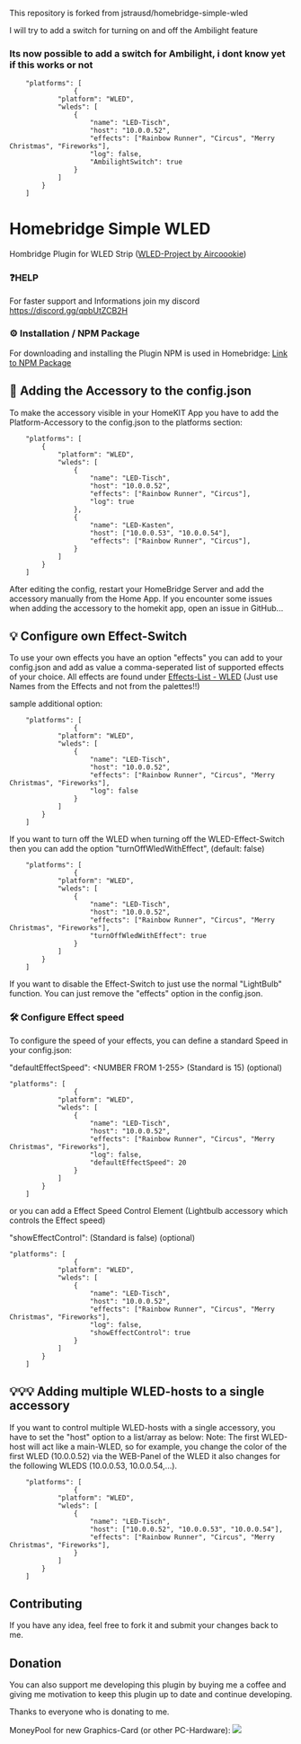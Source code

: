 This repository is forked from jstrausd/homebridge-simple-wled

I will try to add a switch for turning on and off the Ambilight feature

### Its now possible to add a switch for Ambilight, i dont know yet if this works or not


```
    "platforms": [
                {
            "platform": "WLED",
            "wleds": [
                {
                    "name": "LED-Tisch",
                    "host": "10.0.0.52",
                    "effects": ["Rainbow Runner", "Circus", "Merry Christmas", "Fireworks"],
                    "log": false,
                    "AmbilightSwitch": true
                }
            ]
        }
    ]
```




# Homebridge Simple WLED

Hombridge Plugin for WLED Strip ([WLED-Project by Aircoookie](https://github.com/Aircoookie/WLED))

### ❓HELP
For faster support and Informations join my discord https://discord.gg/qpbUtZCB2H

### ⚙️ Installation / NPM Package
For downloading and installing the Plugin NPM is used in Homebridge: [Link to NPM Package](https://www.npmjs.com/package/homebridge-simple-wled)

## 🔨 Adding the Accessory to the config.json
To make the accessory visible in your HomeKIT App you have to add the Platform-Accessory to the config.json to the platforms section:

```
    "platforms": [
        {
            "platform": "WLED",
            "wleds": [
                {
                    "name": "LED-Tisch",
                    "host": "10.0.0.52",
                    "effects": ["Rainbow Runner", "Circus"],
                    "log": true
                },
                {
                    "name": "LED-Kasten",
                    "host": ["10.0.0.53", "10.0.0.54"],
                    "effects": ["Rainbow Runner", "Circus"],
                }
            ]
        }
    ]
```

After editing the config, restart your HomeBridge Server and add the accessory manually from the Home App.
If you encounter some issues when adding the accessory to the homekit app, open an issue in GitHub...

## 💡 Configure own Effect-Switch
To use your own effects you have an option "effects" you can add to your config.json and add as value a comma-seperated list of supported effects of your choice.
All effects are found under [Effects-List - WLED](https://github.com/Aircoookie/WLED/wiki/List-of-effects-and-palettes)
(Just use Names from the Effects and not from the palettes!!)

sample additional option:

```
    "platforms": [
                {
            "platform": "WLED",
            "wleds": [
                {
                    "name": "LED-Tisch",
                    "host": "10.0.0.52",
                    "effects": ["Rainbow Runner", "Circus", "Merry Christmas", "Fireworks"],
                    "log": false
                }
            ]
        }
    ]
```

If you want to turn off the WLED when turning off the WLED-Effect-Switch then you can add the option "turnOffWledWithEffect", (default: false)


```
    "platforms": [
                {
            "platform": "WLED",
            "wleds": [
                {
                    "name": "LED-Tisch",
                    "host": "10.0.0.52",
                    "effects": ["Rainbow Runner", "Circus", "Merry Christmas", "Fireworks"],
                    "turnOffWledWithEffect": true
                }
            ]
        }
    ]
```

If you want to disable the Effect-Switch to just use the normal "LightBulb" function. You can just remove the "effects" option in the config.json.

### 🛠 Configure Effect speed

To configure the speed of your effects, you can define a standard Speed in your config.json:

"defaultEffectSpeed": <NUMBER FROM 1-255> (Standard is 15) (optional)

```
"platforms": [
                {
            "platform": "WLED",
            "wleds": [
                {
                    "name": "LED-Tisch",
                    "host": "10.0.0.52",
                    "effects": ["Rainbow Runner", "Circus", "Merry Christmas", "Fireworks"],
                    "log": false,
                    "defaultEffectSpeed": 20
                }
            ]
        }
    ]
```

or you can add a Effect Speed Control Element (Lightbulb accessory which controls the Effect speed)

"showEffectControl": <BOOLEAN> (Standard is false) (optional)

```
"platforms": [
                {
            "platform": "WLED",
            "wleds": [
                {
                    "name": "LED-Tisch",
                    "host": "10.0.0.52",
                    "effects": ["Rainbow Runner", "Circus", "Merry Christmas", "Fireworks"],
                    "log": false,
                    "showEffectControl": true
                }
            ]
        }
    ]
```

## 💡💡💡 Adding multiple WLED-hosts to a single accessory
If you want to control multiple WLED-hosts with a single accessory, you have to set the "host" option to a list/array as below:
Note: The first WLED-host will act like a main-WLED, so for example, you change the color of the first WLED (10.0.0.52) via the WEB-Panel of the WLED it also changes for the following WLEDS (10.0.0.53, 10.0.0.54,...).

```
    "platforms": [
                {
            "platform": "WLED",
            "wleds": [
                {
                    "name": "LED-Tisch",
                    "host": ["10.0.0.52", "10.0.0.53", "10.0.0.54"],
                    "effects": ["Rainbow Runner", "Circus", "Merry Christmas", "Fireworks"],
                }
            ]
        }
    ]
```

## Contributing
If you have any idea, feel free to fork it and submit your changes back to me.

## Donation
You can also support me developing this plugin by buying me a coffee and giving me motivation to keep this plugin up to date and continue developing.

Thanks to everyone who is donating to me.

MoneyPool for new Graphics-Card (or other PC-Hardware):
[![](https://www.paypalobjects.com/en_US/i/btn/btn_donateCC_LG.gif)](https://paypal.me/pools/c/8wny2NuaNs)

